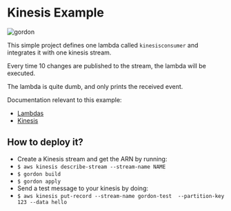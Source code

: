 Kinesis Example
===========================

![gordon](http://gordon.readthedocs.io/en/latest/_static/examples/kinesis.svg)

This simple project defines one lambda called ``kinesisconsumer`` and integrates it with one kinesis stream.

Every time 10 changes are published to the stream, the lambda will be executed.

The lambda is quite dumb, and only prints the received event.


Documentation relevant to this example:
 * [Lambdas](http://gordon.readthedocs.io/en/latest/lambdas.html)
 * [Kinesis](http://gordon.readthedocs.io/en/latest/eventsources/kinesis.html)

How to deploy it?
------------------

* Create a Kinesis stream and get the ARN by running:
 * ``$ aws kinesis describe-stream --stream-name NAME``
* ``$ gordon build``
* ``$ gordon apply``
* Send a test message to your kinesis by doing:
 * ``$ aws kinesis put-record --stream-name gordon-test  --partition-key 123 --data hello``
